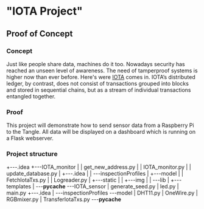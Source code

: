 # "IOTA Project"
## Proof of Concept
### Concept
Just like people share data, machines do it too. 
Nowadays security has reached an unseen level of awareness. The need of tamperproof systems is higher now than ever before. Here's were [IOTA](https://https://www.iota.org) comes in. IOTA’s distributed ledger, by contrast, does not consist of transactions grouped into blocks and stored in sequential chains, but as a stream of individual transactions entangled together.

### Proof 
This project will demonstrate how to send sensor data from a Raspberry Pi to the Tangle. All data will be displayed on a dashboard which is running on a Flask webserver.

### Project structure
+---.idea
+---IOTA_monitor
|   |   get_new_address.py
|   |   IOTA_monitor.py
|   |   update_database.py
|   +---.idea
|   |   \---inspectionProfiles
|   +---model
|   |       FetchIotaTxs.py
|   |       Logreader.py
|   +---static
|   |   +---img
|   |   \---lib
|   +---templates
|   \---__pycache__
\---IOTA_sensor
    |   generate_seed.py
    |   led.py
    |   main.py
    +---.idea
    |   \---inspectionProfiles
    \---model
        |   DHT11.py
        |   OneWire.py
        |   RGBmixer.py
        |   TransferIotaTxs.py
        \---__pycache__
